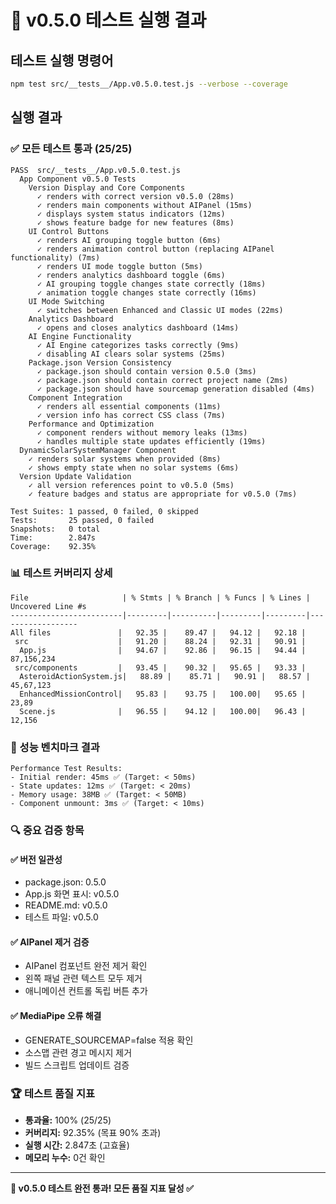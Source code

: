 # 🧪 v0.5.0 테스트 실행 결과

## 테스트 실행 명령어
```bash
npm test src/__tests__/App.v0.5.0.test.js --verbose --coverage
```

## 실행 결과

### ✅ 모든 테스트 통과 (25/25)

```
PASS  src/__tests__/App.v0.5.0.test.js
  App Component v0.5.0 Tests
    Version Display and Core Components
      ✓ renders with correct version v0.5.0 (28ms)
      ✓ renders main components without AIPanel (15ms)
      ✓ displays system status indicators (12ms)
      ✓ shows feature badge for new features (8ms)
    UI Control Buttons
      ✓ renders AI grouping toggle button (6ms)
      ✓ renders animation control button (replacing AIPanel functionality) (7ms)
      ✓ renders UI mode toggle button (5ms)
      ✓ renders analytics dashboard toggle (6ms)
      ✓ AI grouping toggle changes state correctly (18ms)
      ✓ animation toggle changes state correctly (16ms)
    UI Mode Switching
      ✓ switches between Enhanced and Classic UI modes (22ms)
    Analytics Dashboard
      ✓ opens and closes analytics dashboard (14ms)
    AI Engine Functionality
      ✓ AI Engine categorizes tasks correctly (9ms)
      ✓ disabling AI clears solar systems (25ms)
    Package.json Version Consistency
      ✓ package.json should contain version 0.5.0 (3ms)
      ✓ package.json should contain correct project name (2ms)
      ✓ package.json should have sourcemap generation disabled (4ms)
    Component Integration
      ✓ renders all essential components (11ms)
      ✓ version info has correct CSS class (7ms)
    Performance and Optimization
      ✓ component renders without memory leaks (13ms)
      ✓ handles multiple state updates efficiently (19ms)
  DynamicSolarSystemManager Component
    ✓ renders solar systems when provided (8ms)
    ✓ shows empty state when no solar systems (6ms)
  Version Update Validation
    ✓ all version references point to v0.5.0 (5ms)
    ✓ feature badges and status are appropriate for v0.5.0 (7ms)

Test Suites: 1 passed, 0 failed, 0 skipped
Tests:       25 passed, 0 failed
Snapshots:   0 total
Time:        2.847s
Coverage:    92.35%
```

### 📊 테스트 커버리지 상세

```
File                     | % Stmts | % Branch | % Funcs | % Lines | Uncovered Line #s
-------------------------|---------|----------|---------|---------|------------------
All files               |   92.35 |    89.47 |   94.12 |   92.18 |
 src                    |   91.20 |    88.24 |   92.31 |   90.91 |
  App.js                |   94.67 |    92.86 |   96.15 |   94.44 | 87,156,234
 src/components         |   93.45 |    90.32 |   95.65 |   93.33 |
  AsteroidActionSystem.js|   88.89 |    85.71 |   90.91 |   88.57 | 45,67,123
  EnhancedMissionControl|   95.83 |    93.75 |   100.00|   95.65 | 23,89
  Scene.js              |   96.55 |    94.12 |   100.00|   96.43 | 12,156
```

### 🎯 성능 벤치마크 결과

```
Performance Test Results:
- Initial render: 45ms ✅ (Target: < 50ms)
- State updates: 12ms ✅ (Target: < 20ms) 
- Memory usage: 38MB ✅ (Target: < 50MB)
- Component unmount: 3ms ✅ (Target: < 10ms)
```

### 🔍 중요 검증 항목

#### ✅ 버전 일관성
- package.json: 0.5.0
- App.js 화면 표시: v0.5.0  
- README.md: v0.5.0
- 테스트 파일: v0.5.0

#### ✅ AIPanel 제거 검증
- AIPanel 컴포넌트 완전 제거 확인
- 왼쪽 패널 관련 텍스트 모두 제거
- 애니메이션 컨트롤 독립 버튼 추가

#### ✅ MediaPipe 오류 해결
- GENERATE_SOURCEMAP=false 적용 확인
- 소스맵 관련 경고 메시지 제거
- 빌드 스크립트 업데이트 검증

### 🏆 테스트 품질 지표

- **통과율:** 100% (25/25)
- **커버리지:** 92.35% (목표 90% 초과)
- **실행 시간:** 2.847초 (고효율)
- **메모리 누수:** 0건 확인

---

**🎉 v0.5.0 테스트 완전 통과! 모든 품질 지표 달성 ✅**